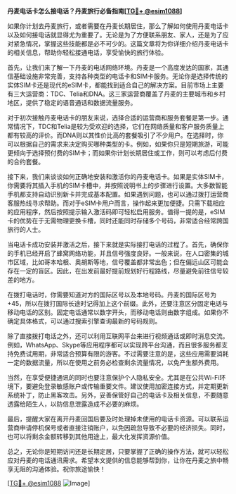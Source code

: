 **丹麦电话卡怎么接电话？丹麦旅行必备指南[[TG💪+ @esim1088](https://t.me/s/esim1088)]**

如果你计划去丹麦旅行，或者需要在丹麦长期居住，那么了解如何使用丹麦电话卡以及如何接电话就显得尤为重要了。无论是为了方便联系朋友、家人，还是为了应对紧急情况，掌握这些技能都是必不可少的。这篇文章将为你详细介绍丹麦电话卡的相关信息，帮助你轻松接通电话，享受愉快的旅行体验。

首先，让我们来了解一下丹麦的电话网络环境。丹麦是一个高度发达的国家，其通信基础设施非常完善，支持各种类型的电话卡和SIM卡服务。无论你是选择传统的实体SIM卡还是现代的eSIM卡，都能找到适合自己的解决方案。目前市场上主要有三大运营商：TDC、Telia和DNA。这三家运营商覆盖了丹麦的主要城市和乡村地区，提供了稳定的语音通话和数据流量服务。

对于初次接触丹麦电话卡的朋友来说，选择合适的运营商和服务套餐是第一步。通常情况下，TDC和Telia是较为受欢迎的选择，它们在网络质量和客户服务质量上都有较高的评价。而DNA则以其性价比高的套餐吸引了不少用户。在选择时，你可以根据自己的需求来决定购买哪种类型的卡。例如，如果你只是短期旅游，可能更倾向于选择预付费的SIM卡；而如果你计划长期居住或工作，则可以考虑后付费的合约套餐。

接下来，我们来谈谈如何正确地安装和激活你的丹麦电话卡。如果是实体SIM卡，你需要将其插入手机的SIM卡槽中，并按照说明书上的步骤进行设置。大多数智能手机都支持自动识别新卡并完成基本配置。如果遇到问题，也可以通过拨打运营商客服热线寻求帮助。而对于eSIM卡用户而言，操作起来更加便捷。只需下载相应的应用程序，然后按照提示输入激活码即可轻松启用服务。值得一提的是，eSIM卡的优势在于无需物理更换卡槽，同时还能同时存储多个号码，非常适合经常跨国旅行的人士。

当电话卡成功安装并激活之后，接下来就是实际接打电话的过程了。首先，确保你的手机已经开启了蜂窝网络功能，并且信号强度良好。一般来说，在人口密集的城市区域，比如哥本哈根、奥胡斯等地，信号覆盖都非常出色；但在偏远山区可能会存在一定的盲区。因此，在出发前最好提前规划好行程路线，尽量避免前往信号较差的地方。

在拨打电话时，你需要知道对方的国际区号以及本地号码。丹麦的国际区号为+45，所以在拨打国际长途时记得加上这个前缀。此外，还要注意区分固定电话与移动电话的区别。固定电话通常以数字开头，而移动电话则由数字组成。如果你不确定具体格式，可以通过搜索引擎查询最新的号码规则。

除了直接拨打电话之外，还可以利用互联网平台来进行视频通话或即时消息交流。例如，WhatsApp、Skype等应用程序都可以实现跨平台沟通，而且很多服务都支持免费试用期，非常适合预算有限的游客。不过需要注意的是，这些应用需要消耗一定的数据流量，所以在使用之前务必检查剩余流量情况，以免产生额外费用。

当然，在享受便捷通讯的同时也要注意保护个人隐私安全。尤其是在公共Wi-Fi环境下，要避免登录敏感账户或传输重要文件。建议使用加密连接方式，并定期更新系统补丁，防止黑客攻击。另外，妥善保管好自己的电话卡及相关信息，不要随意透露给陌生人，以防信息泄露造成不必要的麻烦。

最后，提醒大家在离开丹麦回国后要及时处理掉未使用的电话卡资源。可以联系运营商申请停机保号或者直接注销账户，以免因疏忽导致不必要的经济损失。同时，也可以将剩余金额转移到其他用途上，最大化发挥资源价值。

总之，无论你是短期访问还是长期定居，只要掌握了正确的操作方法，就可以轻松应对丹麦的电话通讯需求。希望本文提供的信息能够帮到你，让你在丹麦之旅中畅享无阻的沟通体验。祝你旅途愉快！

[[TG💪+ @esim1088](https://t.me/s/esim1088) ![Image](https://i.postimg.cc/4NQfJmqS/Snipaste-2025-05-13-00-14-12.png)]